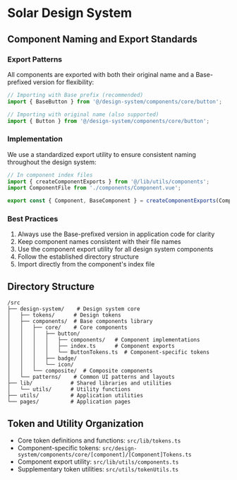 # Solar Design System

## Component Naming and Export Standards

### Export Patterns

All components are exported with both their original name and a Base-prefixed version for flexibility:

```js
// Importing with Base prefix (recommended)
import { BaseButton } from '@/design-system/components/core/button';

// Importing with original name (also supported)
import { Button } from '@/design-system/components/core/button';
```

### Implementation

We use a standardized export utility to ensure consistent naming throughout the design system:

```js
// In component index files
import { createComponentExports } from '@/lib/utils/components';
import ComponentFile from './components/Component.vue';

export const { Component, BaseComponent } = createComponentExports(ComponentFile, 'Component');
```

### Best Practices

1. Always use the Base-prefixed version in application code for clarity
2. Keep component names consistent with their file names
3. Use the component export utility for all design system components
4. Follow the established directory structure
5. Import directly from the component's index file

## Directory Structure

```
/src
├── design-system/    # Design system core
│   ├── tokens/      # Design tokens
│   ├── components/  # Base components library
│   │   ├── core/    # Core components
│   │   │   ├── button/
│   │   │   │   ├── components/   # Component implementations
│   │   │   │   ├── index.ts      # Component exports
│   │   │   │   └── ButtonTokens.ts  # Component-specific tokens
│   │   │   ├── badge/
│   │   │   └── icon/
│   │   └── composite/  # Composite components
│   └── patterns/    # Common UI patterns and layouts
├── lib/            # Shared libraries and utilities
│   └── utils/      # Utility functions
├── utils/          # Application utilities
└── pages/          # Application pages
```

## Token and Utility Organization

- Core token definitions and functions: `src/lib/tokens.ts`
- Component-specific tokens: `src/design-system/components/core/[component]/[Component]Tokens.ts`
- Component export utility: `src/lib/utils/components.ts`
- Supplementary token utilities: `src/utils/tokenUtils.ts` 